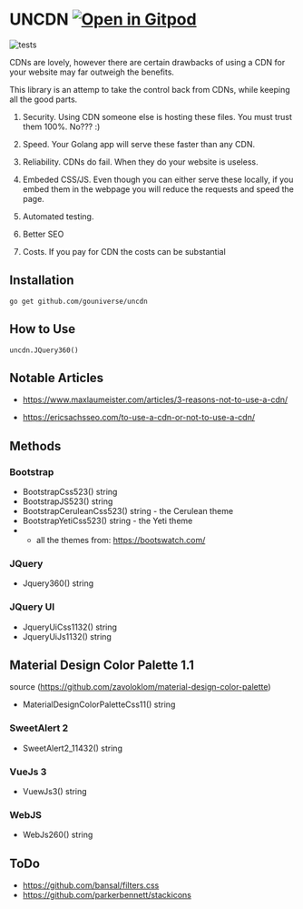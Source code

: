 # UNCDN <a href="https://gitpod.io/#https://github.com/gouniverse/uncdn" style="float:right:"><img src="https://gitpod.io/button/open-in-gitpod.svg" alt="Open in Gitpod" loading="lazy"></a>

![tests](https://github.com/gouniverse/uncdn/workflows/tests/badge.svg)

CDNs are lovely, however there are certain drawbacks of using a CDN for your website may far outweigh the benefits.

This library is an attemp to take the control back from CDNs, while keeping all the good parts.

1. Security. Using CDN someone else is hosting these files. You must trust them 100%. No??? :)

2. Speed. Your Golang app will serve these faster than any CDN.

3. Reliability. CDNs do fail. When they do your website is useless.

4. Embeded CSS/JS. Even though you can either serve these locally, if you embed them in the webpage you will reduce the requests and speed the page.

5. Automated testing.

6. Better SEO

7. Costs. If you pay for CDN the costs can be substantial

## Installation

```
go get github.com/gouniverse/uncdn
```

## How to Use

```golang
uncdn.JQuery360()
```

## Notable Articles

- https://www.maxlaumeister.com/articles/3-reasons-not-to-use-a-cdn/

- https://ericsachsseo.com/to-use-a-cdn-or-not-to-use-a-cdn/

## Methods

### Bootstrap

- BootstrapCss523() string
- BootstrapJS523() string
- BootstrapCeruleanCss523() string - the Cerulean theme
- BootstrapYetiCss523() string - the Yeti theme
- + all the themes from: https://bootswatch.com/

### JQuery

- Jquery360() string

### JQuery UI

- JqueryUiCss1132() string
- JqueryUiJs1132() string

## Material Design Color Palette 1.1 
source (https://github.com/zavoloklom/material-design-color-palette)

- MaterialDesignColorPaletteCss11() string

### SweetAlert 2

- SweetAlert2_11432() string

### VueJs 3

- VuewJs3() string

### WebJS

- WebJs260() string


## ToDo
- https://github.com/bansal/filters.css
- https://github.com/parkerbennett/stackicons
